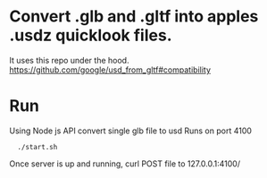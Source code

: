 # Convert .glb and .gltf into apples .usdz quicklook files.

It uses this repo under the hood.
https://github.com/google/usd_from_gltf#compatibility

# Run

Using Node js API convert single glb file to usd
Runs on port 4100
```
  ./start.sh
```
Once server is up and running,
curl POST file to 127.0.0.1:4100/
